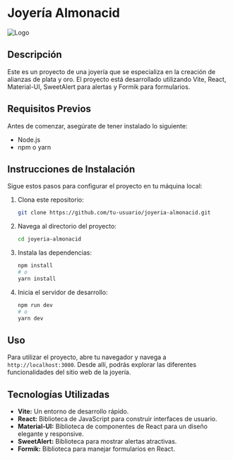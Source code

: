 # Joyería Almonacid

![Logo](https://res.cloudinary.com/dmax0s0fu/image/upload/w_1000,c_fill,ar_1:1,g_auto,r_max,bo_5px_solid_red,b_rgb:262c35/v1721851484/cerebrodiamente_m1wv9i.jpg)

## Descripción
Este es un proyecto de una joyería que se especializa en la creación de alianzas de plata y oro. El proyecto está desarrollado utilizando Vite, React, Material-UI, SweetAlert para alertas y Formik para formularios.

## Requisitos Previos
Antes de comenzar, asegúrate de tener instalado lo siguiente:
- Node.js
- npm o yarn

## Instrucciones de Instalación
Sigue estos pasos para configurar el proyecto en tu máquina local:

1. Clona este repositorio:
    ```bash
    git clone https://github.com/tu-usuario/joyeria-almonacid.git
    ```

2. Navega al directorio del proyecto:
    ```bash
    cd joyeria-almonacid
    ```

3. Instala las dependencias:
    ```bash
    npm install
    # o
    yarn install
    ```

4. Inicia el servidor de desarrollo:
    ```bash
    npm run dev
    # o
    yarn dev
    ```

## Uso
Para utilizar el proyecto, abre tu navegador y navega a `http://localhost:3000`. Desde allí, podrás explorar las diferentes funcionalidades del sitio web de la joyería.

## Tecnologías Utilizadas
- **Vite:** Un entorno de desarrollo rápido.
- **React:** Biblioteca de JavaScript para construir interfaces de usuario.
- **Material-UI:** Biblioteca de componentes de React para un diseño elegante y responsive.
- **SweetAlert:** Biblioteca para mostrar alertas atractivas.
- **Formik:** Biblioteca para manejar formularios en React.

